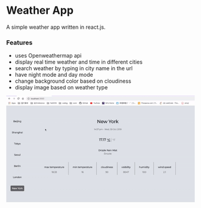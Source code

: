 # Weather App

A simple weather app written in react.js.

### Features

* uses Openweathermap api
* display real time weather and time in different cities
* search weather by typing in city name in the url
* have night mode and day mode
* change background color based on cloudiness
* display image based on weather type

![](weather-app-demo.gif)

